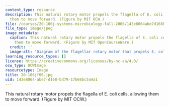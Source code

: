 ```yaml
---
content_type: resource
description: This natural rotary motor propels the flagella of E. coli cells, allowing
  them to move forward. (Figure by MIT OCW.)
file: /courses/20-106j-systems-microbiology-fall-2006/143e8064abe7d168bd7917b66bc5a4a1_20-106jf06.jpg
file_type: image/jpeg
image_metadata:
  caption: This natural rotary motor propels the flagella of E. coli cells, allowing
    them to move forward. (Figure by MIT OpenCourseWare.)
  credit: ''
  image-alt: 'Diagram of the flagellar rotary motor that propels E. coli. '
learning_resource_types: []
license: https://creativecommons.org/licenses/by-nc-sa/4.0/
ocw_type: OCWImage
resourcetype: Image
title: 20-106jf06.jpg
uid: 143e8064-abe7-d168-bd79-17b66bc5a4a1
---
```

This natural rotary motor propels the flagella of E. coli cells, allowing them to move forward. (Figure by MIT OCW.)